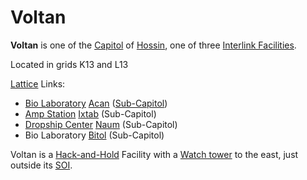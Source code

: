 # Voltan

**Voltan** is one of the [Capitol](../locations/Capitol.md) of
[Hossin](../locations/Hossin.md), one of three
[Interlink Facilities](../locations/Interlink.md).

Located in grids K13 and L13

[Lattice](../terminology/Lattice.md) Links:

- [Bio Laboratory](../locations/Bio_Laboratory.md) [Acan](Acan.md)
  ([Sub-Capitol](../locations/Sub-Capitol.md))
- [Amp Station](../locations/Amp_Station.md) [Ixtab](Ixtab.md) (Sub-Capitol)
- [Dropship Center](../locations/Dropship_Center.md) [Naum](Naum.md)
  (Sub-Capitol)
- Bio Laboratory [Bitol](Bitol.md) (Sub-Capitol)

Voltan is a [Hack-and-Hold](../terminology/Hack-and-Hold.md) Facility with a
[Watch tower](../locations/Watch_tower.md) to the east, just outside its
[SOI](../locations/Sphere_of_Influence.md).
